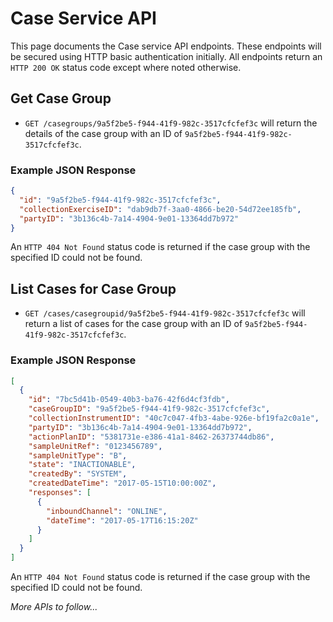 # Case Service API
This page documents the Case service API endpoints. These endpoints will be secured using HTTP basic authentication initially. All endpoints return an `HTTP 200 OK` status code except where noted otherwise.

## Get Case Group
* `GET /casegroups/9a5f2be5-f944-41f9-982c-3517cfcfef3c` will return the details of the case group with an ID of `9a5f2be5-f944-41f9-982c-3517cfcfef3c`.

### Example JSON  Response
```json
{
  "id": "9a5f2be5-f944-41f9-982c-3517cfcfef3c",
  "collectionExerciseID": "dab9db7f-3aa0-4866-be20-54d72ee185fb",
  "partyID": "3b136c4b-7a14-4904-9e01-13364dd7b972"
}
```

An `HTTP 404 Not Found` status code is returned if the case group with the specified ID could not be found.

## List Cases for Case Group
* `GET /cases/casegroupid/9a5f2be5-f944-41f9-982c-3517cfcfef3c` will return a list of cases for the case group with an ID of `9a5f2be5-f944-41f9-982c-3517cfcfef3c`.

### Example JSON  Response
```json
[
  {
    "id": "7bc5d41b-0549-40b3-ba76-42f6d4cf3fdb",
    "caseGroupID": "9a5f2be5-f944-41f9-982c-3517cfcfef3c",
    "collectionInstrumentID": "40c7c047-4fb3-4abe-926e-bf19fa2c0a1e",
    "partyID": "3b136c4b-7a14-4904-9e01-13364dd7b972",
    "actionPlanID": "5381731e-e386-41a1-8462-26373744db86",
    "sampleUnitRef": "0123456789",
    "sampleUnitType": "B",
    "state": "INACTIONABLE",
    "createdBy": "SYSTEM",
    "createdDateTime": "2017-05-15T10:00:00Z",
    "responses": [
      {
        "inboundChannel": "ONLINE",
        "dateTime": "2017-05-17T16:15:20Z"
      }
    ]
  }
]
```

An `HTTP 404 Not Found` status code is returned if the case group with the specified ID could not be found.

*More APIs to follow...*
